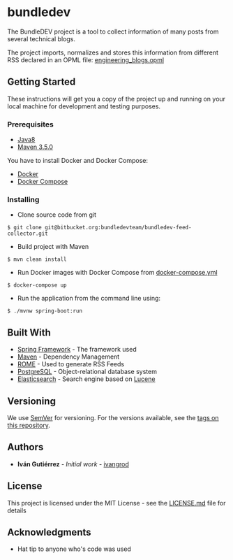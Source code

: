 # bundledev

The BundleDEV project is a tool to collect information of many posts from several technical blogs.

The project imports, normalizes and stores this information from different RSS declared in an OPML file: [engineering_blogs.opml](.src/main/resources/opml/engineering_blogs.opml)

## Getting Started

These instructions will get you a copy of the project up and running on your local machine for development and testing purposes.

### Prerequisites

- [Java8](http://www.oracle.com/technetwork/java/javase/downloads/index.html)
- [Maven 3.5.0](https://maven.apache.org/download.cgi)

You have to install Docker and Docker Compose:

- [Docker](https://docs.docker.com/installation/#installation)
- [Docker Compose](https://docs.docker.com/compose/install)

### Installing

* Clone source code from git

```
$ git clone git@bitbucket.org:bundledevteam/bundledev-feed-collector.git
```

* Build project with Maven

```
$ mvn clean install
```

* Run Docker images with Docker Compose from [docker-compose.yml](https://bitbucket.org/bundledevteam/docker/src/a27edab41b913933c0cb50ae6f846051d9bf4671/docker-compose.yml?at=master&fileviewer=file-view-default)

```
$ docker-compose up
```

* Run the application from the command line using:

```
$ ./mvnw spring-boot:run
```

## Built With

* [Spring Framework](https://spring.io/) - The framework used
* [Maven](https://maven.apache.org/) - Dependency Management
* [ROME](https://rometools.github.io/rome/) - Used to generate RSS Feeds
* [PostgreSQL](https://www.postgresql.org/) - Object-relational database system
* [Elasticsearch](https://www.elastic.co/products/elasticsearch) - Search engine based on [Lucene](https://lucene.apache.org/core/)

## Versioning

We use [SemVer](http://semver.org/) for versioning. For the versions available, see the [tags on this repository](https://bitbucket.org/bundledevteam/bundledev-feed-collector/downloads/?tab=tags).

## Authors

* **Iván Gutiérrez** - *Initial work* - [ivangrod](https://github.com/ivangrod)

## License

This project is licensed under the MIT License - see the [LICENSE.md](LICENSE.md) file for details

## Acknowledgments

* Hat tip to anyone who's code was used
